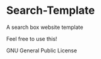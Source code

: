 Search-Template
===============

A search box website template


Feel free to use this!

GNU General Public License
